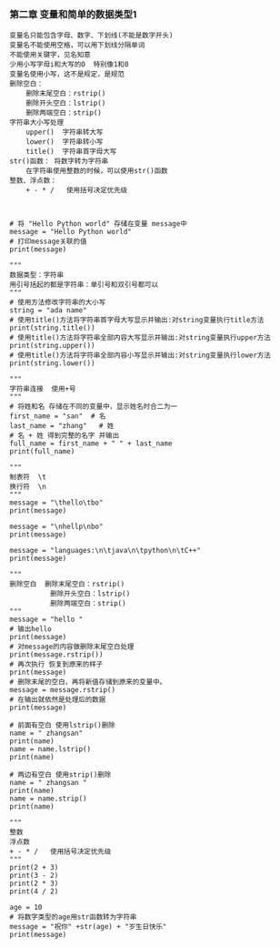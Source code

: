 ### 第二章 变量和简单的数据类型1
    变量名只能包含字母、数字、下划线(不能是数字开头)
    变量名不能使用空格，可以用下划线分隔单词
    不能使用关键字，见名知意
    少用小写字母i和大写的O  特别像1和0
    变量名使用小写，这不是规定，是规范
    删除空白：
        删除末尾空白：rstrip()
        删除开头空白：lstrip()
        删除两端空白：strip()
    字符串大小写处理     
        upper()  字符串转大写
        lower()  字符串转小写
        title()  字符串首字母大写
    str()函数： 将数字转为字符串
        在字符串使用整数的时候，可以使用str()函数
    整数、浮点数：
        + - * /   使用括号决定优先级
    
    
        
    # 将 "Hello Python world" 存储在变量 message中
    message = "Hello Python world"
    # 打印message关联的值
    print(message)
    
    """
    数据类型：字符串
    用引号括起的都是字符串：单引号和双引号都可以
    """
    # 使用方法修改字符串的大小写
    string = "ada name"
    # 使用title()方法将字符串首字母大写显示并输出:对string变量执行title方法
    print(string.title())
    # 使用title()方法将字符串全部内容大写显示并输出:对string变量执行upper方法
    print(string.upper())
    # 使用title()方法将字符串全部内容小写显示并输出:对string变量执行lower方法
    print(string.lower())
    
    """
    字符串连接  使用+号
    """
    # 将姓和名 存储在不同的变量中，显示姓名时合二为一
    first_name = "san"  # 名
    last_name = "zhang"   # 姓
    # 名 + 姓 得到完整的名字 并输出
    full_name = first_name + " " + last_name
    print(full_name)
    
    """
    制表符  \t
    换行符  \n
    """
    message = "\thello\tbo"
    print(message)

    message = "\nhellp\nbo"
    print(message)

    message = "languages:\n\tjava\n\tpython\n\tC++"
    print(message)
    
    """
    删除空白  删除末尾空白：rstrip()
              删除开头空白：lstrip()
              删除两端空白：strip()
    """
    message = "hello "
    # 输出hello
    print(message)
    # 对message的内容做删除末尾空白处理
    print(message.rstrip())
    # 再次执行 恢复到原来的样子
    print(message)
    # 删除末尾的空白，再将新值存储到原来的变量中。
    message = message.rstrip()
    # 在输出就依然是处理后的数据
    print(message)
    
    # 前面有空白 使用lstrip()删除
    name = " zhangsan"
    print(name)
    name = name.lstrip()
    print(name)
    
    # 两边有空白 使用strip()删除
    name = " zhangsan "
    print(name)
    name = name.strip()
    print(name)
    
    """
    整数
    浮点数
    + - * /   使用括号决定优先级
    """
    print(2 + 3)
    print(3 - 2)
    print(2 * 3)
    print(4 / 2)
    
    age = 10
    # 将数字类型的age用str函数转为字符串
    message = "祝你" +str(age) + "岁生日快乐"
    print(message)